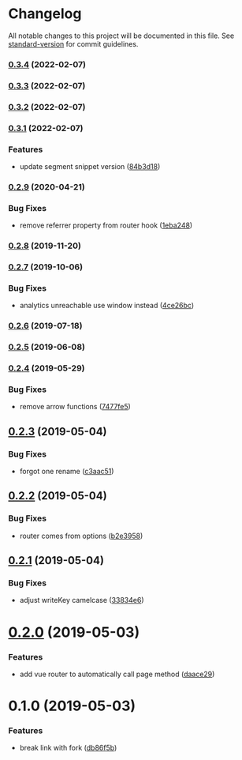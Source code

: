 # Changelog

All notable changes to this project will be documented in this file. See [standard-version](https://github.com/conventional-changelog/standard-version) for commit guidelines.

### [0.3.4](https://github.com/get-base/vue-segment/compare/v0.3.3...v0.3.4) (2022-02-07)

### [0.3.3](https://github.com/get-base/vue-segment/compare/v0.3.2...v0.3.3) (2022-02-07)

### [0.3.2](https://github.com/get-base/vue-segment/compare/v0.3.1...v0.3.2) (2022-02-07)

### [0.3.1](https://github.com/get-base/vue-segment/compare/v0.2.9...v0.3.1) (2022-02-07)


### Features

* update segment snippet version ([84b3d18](https://github.com/get-base/vue-segment/commit/84b3d1801733968a9c88aebcac5ad3d0cab7825a))

### [0.2.9](https://github.com/dansmaculotte/vue-segment/compare/v0.2.8...v0.2.9) (2020-04-21)


### Bug Fixes

* remove referrer property from router hook ([1eba248](https://github.com/dansmaculotte/vue-segment/commit/1eba248df4f99576a4645ef5f624214179102f43))

### [0.2.8](https://github.com/dansmaculotte/vue-segment/compare/v0.2.7...v0.2.8) (2019-11-20)

### [0.2.7](https://github.com/dansmaculotte/vue-segment/compare/v0.2.6...v0.2.7) (2019-10-06)


### Bug Fixes

* analytics unreachable use window instead ([4ce26bc](https://github.com/dansmaculotte/vue-segment/commit/4ce26bc))

### [0.2.6](https://github.com/dansmaculotte/vue-segment/compare/v0.2.5...v0.2.6) (2019-07-18)



### [0.2.5](https://github.com/dansmaculotte/vue-segment/compare/v0.2.4...v0.2.5) (2019-06-08)



### [0.2.4](https://github.com/dansmaculotte/vue-segment/compare/v0.2.3...v0.2.4) (2019-05-29)


### Bug Fixes

* remove arrow functions ([7477fe5](https://github.com/dansmaculotte/vue-segment/commit/7477fe5))



## [0.2.3](https://github.com/dansmaculotte/vue-segment/compare/v0.2.2...v0.2.3) (2019-05-04)


### Bug Fixes

* forgot one rename ([c3aac51](https://github.com/dansmaculotte/vue-segment/commit/c3aac51))



## [0.2.2](https://github.com/dansmaculotte/vue-segment/compare/v0.2.1...v0.2.2) (2019-05-04)


### Bug Fixes

* router comes from options ([b2e3958](https://github.com/dansmaculotte/vue-segment/commit/b2e3958))



## [0.2.1](https://github.com/dansmaculotte/vue-segment/compare/v0.2.0...v0.2.1) (2019-05-04)


### Bug Fixes

* adjust writeKey camelcase ([33834e6](https://github.com/dansmaculotte/vue-segment/commit/33834e6))



# [0.2.0](https://github.com/dansmaculotte/vue-segment/compare/v0.1.0...v0.2.0) (2019-05-03)


### Features

* add vue router to automatically call page method ([daace29](https://github.com/dansmaculotte/vue-segment/commit/daace29))



# 0.1.0 (2019-05-03)


### Features

* break link with fork ([db86f5b](https://github.com/dansmaculotte/vue-segment/commit/db86f5b))
